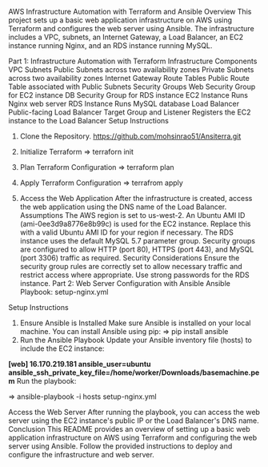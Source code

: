 AWS Infrastructure Automation with Terraform and Ansible
Overview
This project sets up a basic web application infrastructure on AWS using Terraform and configures the web server using Ansible. The infrastructure includes a VPC, subnets, an Internet Gateway, a Load Balancer, an EC2 instance running Nginx, and an RDS instance running MySQL.

Part 1: Infrastructure Automation with Terraform
Infrastructure Components
VPC
Subnets
Public Subnets across two availability zones
Private Subnets across two availability zones
Internet Gateway
Route Tables
Public Route Table associated with Public Subnets
Security Groups
Web Security Group for EC2 instance
DB Security Group for RDS instance
EC2 Instance
Runs Nginx web server
RDS Instance
Runs MySQL database
Load Balancer
Public-facing Load Balancer
Target Group and Listener
Registers the EC2 instance to the Load Balancer
Setup Instructions
1. Clone the Repository.
   https://github.com/mohsinrao51/Ansiterra.git

2. Initialize Terraform
     => terraforn init
3. Plan Terraform Configuration
    => terraform plan
4. Apply Terraform Configuration
    => terrafrom apply

5. Access the Web Application
After the infrastructure is created, access the web application using the DNS name of the Load Balancer.
Assumptions
The AWS region is set to us-west-2.
An Ubuntu AMI ID (ami-0ee3d9a8776e8b99c) is used for the EC2 instance. Replace this with a valid Ubuntu AMI ID for your region if necessary.
The RDS instance uses the default MySQL 5.7 parameter group.
Security groups are configured to allow HTTP (port 80), HTTPS (port 443), and MySQL (port 3306) traffic as required.
Security Considerations
Ensure the security group rules are correctly set to allow necessary traffic and restrict access where appropriate.
Use strong passwords for the RDS instance.
Part 2: Web Server Configuration with Ansible
Ansible Playbook: setup-nginx.yml

Setup Instructions
1. Ensure Ansible is Installed
Make sure Ansible is installed on your local machine. You can install Ansible using pip:
=> pip install ansible
2. Run the Ansible Playbook
Update your Ansible inventory file (hosts) to include the EC2 instance:

**[web]
16.170.219.181 ansible_user=ubuntu ansible_ssh_private_key_file=/home/worker/Downloads/basemachine.pem**
Run the playbook:

=> ansible-playbook -i hosts setup-nginx.yml

Access the Web Server
After running the playbook, you can access the web server using the EC2 instance's public IP or the Load Balancer's DNS name.
Conclusion
This README provides an overview of setting up a basic web application infrastructure on AWS using Terraform and configuring the web server using Ansible. Follow the provided instructions to deploy and configure the infrastructure and web server.



